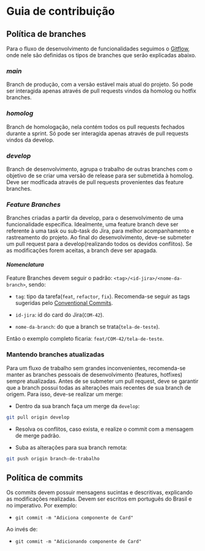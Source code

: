 # Guia de contribuição

## Política de branches

Para o fluxo de desenvolvimento de funcionalidades seguimos o [Gitflow](https://www.atlassian.com/git/tutorials/comparing-workflows/gitflow-workflow), onde nele são definidas os tipos de branches que serão explicadas abaixo.

### _*main*_

Branch de produção, com a versão estável mais atual do projeto. Só pode ser interagida apenas através de pull requests vindos da homolog ou hotfix branches.

### _*homolog*_

Branch de homologação, nela contém todos os pull requests fechados durante a sprint. Só pode ser interagida apenas através de pull requests vindos da develop.

### _*develop*_

Branch de desenvolvimento, agrupa o trabalho de outras branches com o objetivo de se criar uma versão de release para ser submetida à homolog. Deve ser modficada através de pull requests provenientes das feature branches.

### _*Feature Branches*_

Branches criadas a partir da develop, para o desenvolvimento de uma funcionalidade específica. Idealmente, uma feature branch deve ser referente à uma task ou sub-task do Jira, para melhor acompanhamento e rastreamento do projeto. Ao final do desenvolvimento, deve-se submeter um pull request para a develop(realizando todos os devidos conflitos). Se as modificações forem aceitas, a branch deve ser apagada.

#### _Nomenclatura_

Feature Branches devem seguir o padrão: `<tag>/<id-jira>/<nome-da-branch>`, sendo:

- `tag`: tipo da tarefa(`feat`, `refactor`, `fix`). Recomenda-se seguir as tags sugeridas pelo [Conventional Commits](https://www.conventionalcommits.org/en/v1.0.0/).

- `id-jira`: id do card do Jira(`COM-42`).

- `nome-da-branch`: do que a branch se trata(`tela-de-teste`).

Então o exemplo completo ficaria: `feat/COM-42/tela-de-teste`.

### Mantendo branches atualizadas

Para um fluxo de trabalho sem grandes inconvenientes, recomenda-se manter as branches pessoais de desenvolvimento (features, hotfixes) sempre atualizadas. Antes de se submeter um pull request, deve se garantir que a branch possui todas as alterações mais recentes de sua branch de origem. Para isso, deve-se realizar um merge:

- Dentro da sua branch faça um merge da `develop`:

```sh
git pull origin develop
```

- Resolva os conflitos, caso exista, e realize o commit com a mensagem de merge padrão.

- Suba as alterações para sua branch remota:

```sh
git push origin branch-de-trabalho
```

## Política de commits

Os commits devem possuir mensagens sucintas e descritivas, explicando as modificações realizadas. Devem ser escritos em português do Brasil e no imperativo. Por exemplo:

- `git commit -m "Adiciona componente de Card"`

Ao invés de:

- `git commit -m "Adicionando componente de Card"`
